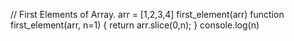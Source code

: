  // First Elements of Array.
    arr = [1,2,3,4]
    first_element(arr)
    function first_element(arr, n=1) {
        return arr.slice(0,n);
    }
    console.log(n)
